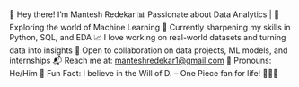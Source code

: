 👋 Hey there! I’m Mantesh Redekar
📊 Passionate about Data Analytics | 🤖 Exploring the world of Machine Learning
🐍 Currently sharpening my skills in Python, SQL, and EDA
📈 I love working on real-world datasets and turning data into insights
🤝 Open to collaboration on data projects, ML models, and internships
📬 Reach me at: manteshredekar1@gmail.com
💬 Pronouns: He/Him
🎯 Fun Fact: I believe in the Will of D. – One Piece fan for life! 🏴‍☠️👒
<!---
MANTESH-dot/MANTESH-dot is a ✨ special ✨ repository because its `README.md` (this file) appears on your GitHub profile.
You can click the Preview link to take a look at your changes.
--->
